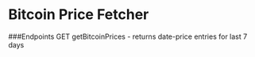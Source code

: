 # Bitcoin Price Fetcher
###Endpoints
 GET getBitcoinPrices - returns date-price entries for last 7 days